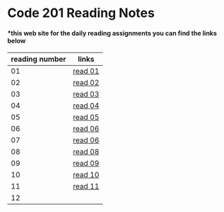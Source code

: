 # Code 201 Reading Notes
#### *this web site for the daily reading assignments you can find the links below 


|    reading number      |                           links                                |
|------------------------|----------------------------------------------------------------|
|           01           |[read 01](https://salehmmasri.github.io/reading-notes/class-01) |
|           02           |[read 02](https://salehmmasri.github.io/reading-notes/class-02) |
|           03           |[read 03](https://salehmmasri.github.io/reading-notes/class-03) |
|           04           |[read 04](https://salehmmasri.github.io/reading-notes/class-04) |
|           05           |[read 05](https://salehmmasri.github.io/reading-notes/class-05) |
|           06           |[read 06](https://salehmmasri.github.io/reading-notes/class-06) |
|           07           |[read 06](https://salehmmasri.github.io/reading-notes/class-06) |
|           08           |[read 08](https://salehmmasri.github.io/reading-notes/class-08) |
|           09           |[read 09](https://salehmmasri.github.io/reading-notes/class-09) |
|           10           |[read 10](https://salehmmasri.github.io/reading-notes/class-09) |
|           11           |[read 11](https://salehmmasri.github.io/reading-notes/class-11) |
|           12           |                                                                |
             


